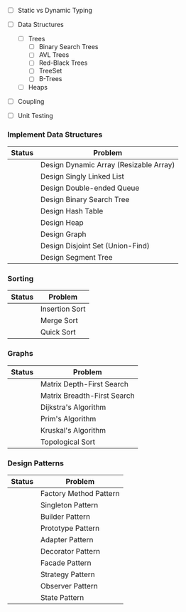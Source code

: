 - [ ] Static vs Dynamic Typing
- [ ] Data Structures
	- [ ] Trees
		- [ ] Binary Search Trees
		- [ ] AVL Trees
		- [ ] Red-Black Trees
		- [ ] TreeSet
		- [ ] B-Trees
	- [ ] Heaps
- [ ] Coupling
- [ ] Unit Testing


### Implement Data Structures

| Status | Problem                                |
| ------ | -------------------------------------- |
|        | Design Dynamic Array (Resizable Array) |
|        | Design Singly Linked List              |
|        | Design Double-ended Queue              |
|        | Design Binary Search Tree              |
|        | Design Hash Table                      |
|        | Design Heap                            |
|        | Design Graph                           |
|        | Design Disjoint Set (Union-Find)       |
|        | Design Segment Tree                    |


### Sorting

| Status | Problem        |
| ------ | -------------- |
|        | Insertion Sort |
|        | Merge Sort     |
|        | Quick Sort     |


### Graphs

| Status | Problem                     |
| ------ | --------------------------- |
|        | Matrix Depth-First Search   |
|        | Matrix Breadth-First Search |
|        | Dijkstra's Algorithm        |
|        | Prim's Algorithm            |
|        | Kruskal's Algorithm         |
|        | Topological Sort            |

### Design Patterns

| Status | Problem                |
| ------ | ---------------------- |
|        | Factory Method Pattern |
|        | Singleton Pattern      |
|        | Builder Pattern        |
|        | Prototype Pattern      |
|        | Adapter Pattern        |
|        | Decorator Pattern      |
|        | Facade Pattern         |
|        | Strategy Pattern       |
|        | Observer Pattern       |
|        | State Pattern          |